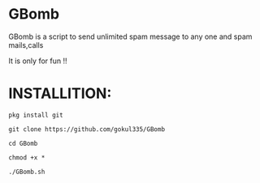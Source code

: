 # GBomb
GBomb is a script to send unlimited spam message to any one
and spam mails,calls

It is only for fun !!

#  INSTALLITION:
`pkg install git`

`git clone https://github.com/gokul335/GBomb`

`cd GBomb`

`chmod +x *`

`./GBomb.sh`
